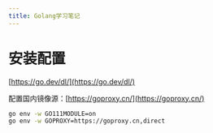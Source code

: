 ```yaml
---
title: Golang学习笔记
---
```


# 安装配置

[https://go.dev/dl/](https://go.dev/dl/) 

配置国内镜像源：[https://goproxy.cn/](https://goproxy.cn/) 

```bash
go env -w GO111MODULE=on
go env -w GOPROXY=https://goproxy.cn,direct
```



